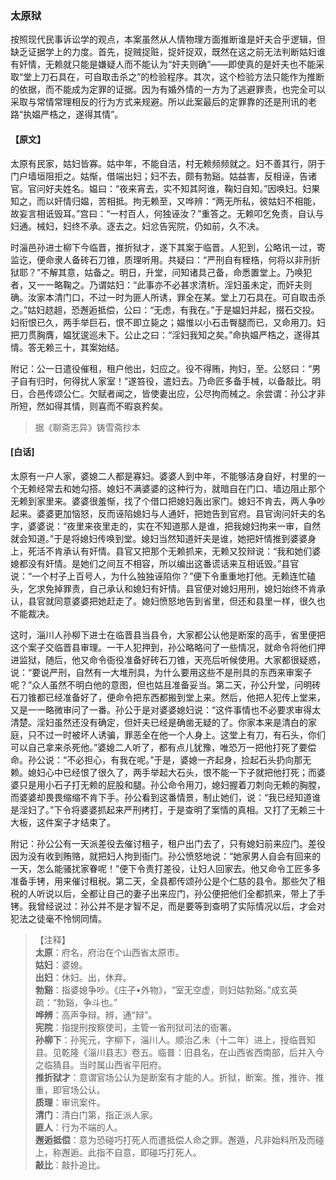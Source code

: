 <script type="text/javascript">
    var head = document.getElementsByTagName('head')[0];
    cssURL = '/public/liao.css';
    linkTag = document.createElement('link');
    linkTag.href = cssURL;
    linkTag.setAttribute('type','text/css');
    linkTag.setAttribute('rel','stylesheet');
    head.appendChild(linkTag);
</script>
### 太原狱

按照现代民事诉讼学的观点，本案虽然从人情物理方面推断谁是奸夫合乎逻辑，但缺乏证据学上的力度。首先，捉贼捉赃，捉奸捉双，既然在这之前无法判断姑妇谁有奸情，无赖就只能是嫌疑人而不能认为“奸夫则确”——即使真的是奸夫也不能采取“堂上刀石具在，可自取击杀之”的检验程序。其次，这个检验方法只能作为推断的依据，而不能成为定罪的证据。因为有婚外情的一方为了逃避罪责，也完全可以采取与常情常理相反的行为方式来规避。所以此案最后的定罪靠的还是刑讯的老路“执媪严梏之，遂得其情”。

#### 【原文】
<section>
太原有民家，姑妇皆寡。姑中年，不能自洁，村无赖频频就之。妇不善其行，阴于门户墙垣阻拒之。姑惭，借端出妇；妇不去，颇有勃谿。姑益害，反相诬，告诸官。官问好夫姓名。媪曰：“夜来宵去，实不知其阿谁，鞠妇自知。”因唤妇。妇果知之，而以奸情归媪，苦相抵。拘无赖至，又哗辨：“两无所私，彼姑妇不相能，故妄言相诋毁耳。”宫曰：“一村百人，何独诬汝？”重答之。无赖叩乞免责，自认与妇通。械妇，妇终不承。逐去之。妇忿告宪院，仍如前，久不决。

时淄邑孙进士柳下今临晋，推折狱才，遂下其案于临晋。人犯到，公略讯一过，寄监讫，便命隶人备砖石刀锥，质理听用。共疑曰：“严刑自有桎梏，何将以非刑折狱耶？”不解其意，姑备之。明日，升堂，问知诸具己备，命悉置堂上。乃唤犯者，又一一略鞠之。乃谓姑妇：“此事亦不必甚求清析。淫妇虽未定，而奸夫则确。汝家本清门口，不过一时为匪人所诱，罪全在某。堂上刀石具在。可自取击杀之。”姑妇趑趄，恐邂逅抵偿，公曰：“无虑，有我在。”于是媪妇并起，掇石交投。妇衔恨已久，两手举巨石，恨不即立毙之；媪惟以小石击臀腿而已，又命用刀。妇把刀贯胸膺，媪犹逡巡未下。公止之曰：“淫妇我知之矣。”命执媪严梏之，遂得其情。答无赖三十，其案始结。

附记：公一日遣役催租，租户他出，妇应之。役不得贿，拘妇，至。公怒曰：“男子自有归时，何得扰人家室！”遂笞役，遣妇去。乃命匠多备手械，以备敲比。明日，合邑传颂公仁。欠赋者闻之，皆使妻出应，公尽拘而械之。余尝谓：孙公才非所短，然如得其情，则喜而不暇哀矜矣。

</section>

> 据《聊斋志异》铸雪斋抄本

#### [白话]
<aside>

太原有一户人家，婆媳二人都是寡妇。婆婆人到中年，不能够洁身自好，村里的一个无赖经常去和她勾搭。媳妇不满婆婆的这种行为，就暗自在门口、墙边阻止那个无赖到家里来。婆婆很羞惭，找了个借口把媳妇轰出家门。媳妇不肯去，两人争吵起来。婆婆更加恼怒，反而诬陷媳妇与人通奸，把她告到官府。县官询问奸夫的名字，婆婆说：“夜里来夜里走的，实在不知道那人是谁，把我媳妇拘来一审，自然就会知道。”于是将媳妇传唤到堂。媳妇当然知道奸夫是谁，她把奸情推到婆婆身上，死活不肯承认有奸情。县官又把那个无赖抓来，无赖又狡辩说：“我和她们婆媳都没有奸情。是她们之间互不相容，所以编出这番谎话来互相诋毁。”县官说：“一个村子上百号人，为什么独独诬陷你？”便下令重重地打他。无赖连忙磕头，乞求免掉罪责，自己承认和媳妇有奸情。县官便对媳妇用刑，媳妇始终不肯承认，县官就同意婆婆把她赶走了。媳妇愤怒地告到省里，但还和县里一样，很久也不能裁决。

这时，淄川人孙柳下进士在临晋县当县令，大家都公认他是断案的高手，省里便把这个案子交临晋县审理。一干人犯押到，孙公略略问了一些情况，就命令将他们押进监狱，随后，他又命令衙役准备好砖石刀锥，天亮后听候使用。大家都很疑惑，说：“要说严刑，自然有一大堆刑具，为什么要用这些不是刑具的东西来审案子呢？”众人虽然不明白他的意图，但也姑且准备妥当。第二天，孙公升堂，问明砖石刀锥都已经准备好了，便命令把东西都搬到堂上来。然后，他把人犯传上堂来，又是一一略微审问了一番。孙公于是对婆婆媳妇说：“这件事情也不必要求审得太清楚。淫妇虽然还没有确定，但奸夫已经是确凿无疑的了。你家本来是清白的家庭，只不过一时被坏人诱骗，罪恶全在他一个人身上。这堂上有刀，有石头，你们可以自己拿来杀死他。”婆媳二人听了，都有点儿犹豫，唯恐万一把他打死了要偿命。孙公说：“不必担心，有我在呢。”于是，婆媳一齐起身，捡起石头扔向那无赖。媳妇心中已经恨了很久了，两手举起大石头，恨不能一下子就把他打死；而婆婆只是用小石子打无赖的屁股和腿。孙公命令用刀，媳妇握着刀刺向无赖的胸膛，而婆婆却畏畏缩缩不肯下手。孙公看到这番情景，制止她们，说：“我已经知道谁是淫妇了。”下令将婆婆抓起来严刑拷打，于是查明了案情的真相。又打了无赖三十大板，这件案子才结束了。

附记：孙公公有一天派差役去催讨租子，租户出门去了，只有媳妇前来应门。差役因为没有收到贿赂，就把妇人拘到衙门。孙公愤怒地说：“她家男人自会有回来的一天，怎么能骚扰家眷呢！”便下令责打差役，让妇人回家去。他又命令工匠多多准备手铐，用来催讨租税。第二天，全县都传颂孙公是个仁慈的县令。那些欠了租税的人听说以后，全都让自己的妻子出来应门，孙公便把他们全都抓来，带上了手铐。我曾经说过：孙公并不是才智不足，而是要等到查明了实际情况以后，才会对犯法之徒毫不怜悯同情。

</aside>

> 【注释】  
<b>太原</b>：府名，府治在个山西省太原市。  
<b>姑妇</b>：婆媳。  
<b>出妇</b>：休妇。出，休弃。  
<b>勃谿</b>：指婆媳争吵。《庄子•外物》，“室无空虚，则妇姑勃谿。”成玄英疏：“勃谿，争斗也。”  
<b>哗辨</b>：高声争辩。辨，通“辩”。  
<b>宪院</b>：指提刑按察使司，主管一省刑狱司法的衙署。  
<b>孙柳下</b>：孙宪元，字柳下，淄川人。顺治乙未（十二年）进上，授临晋知县。见乾隆《淄川县志》卷五。临普：旧县名，在山西省西南部，后并入今之临猜县。当时属山西省平阳府。  
<b>推折狱才</b>：意谓官场公认为是断案有才能的人。折狱，断案。推，推许、推重，即官场公认。  
<b>质理</b>：审讯案件。  
<b>清门</b>：清白门第，指正派人家。  
<b>匪人</b>：行为不端的人。  
<b>邂逅抵偿</b>：意为恐碰巧打死人而遭抵偿人命之罪。邂遁，凡非始料所及而碰上，称邂逅。此指不自意，即碰巧打死人。  
<b>敲比</b>：敲扑追比。  
